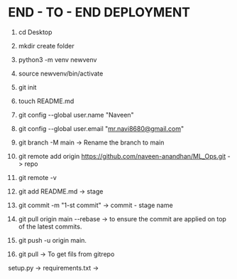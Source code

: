 # END - TO - END DEPLOYMENT

1. cd Desktop 
2. mkdir create folder
3. python3 -m venv newvenv
4. source newvenv/bin/activate
5. git init
6. touch README.md

7. git config --global user.name "Naveen"
8. git config --global user.email "mr.navi8680@gmail.com"

9.  git branch -M main -> Rename the branch to main
10. git remote add origin https://github.com/naveen-anandhan/ML_Ops.git  -> repo 
11. git remote -v


12. git add README.md             -> stage
13. git commit -m "1-st commit"   -> commit - stage name
14. git pull origin main --rebase -> to ensure the commit are applied on top of the latest commits.
15. git push -u origin main.

16. git pull  -> To get fils from gitrepo


setup.py ->
requirements.txt -> 
